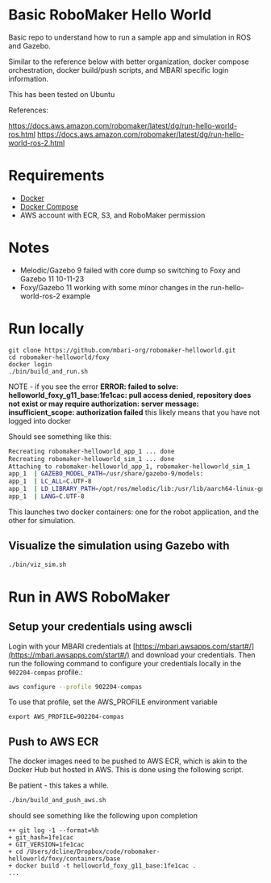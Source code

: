 # Basic RoboMaker Hello World 

Basic repo to understand how to run a sample app and simulation in ROS and Gazebo.

Similar to the reference below with better organization, docker
compose orchestration, docker build/push scripts, and MBARI specific
login information.

This has been tested on Ubuntu

References:

https://docs.aws.amazon.com/robomaker/latest/dg/run-hello-world-ros.html
https://docs.aws.amazon.com/robomaker/latest/dg/run-hello-world-ros-2.html

# Requirements

 - [Docker](https://docs.docker.com/get-docker/)
 - [Docker Compose](https://docs.docker.com/compose/install/)
 - AWS account with ECR, S3, and RoboMaker permission

# Notes

 - Melodic/Gazebo 9 failed with core dump so switching to Foxy and Gazebo 11 10-11-23
 - Foxy/Gazebo 11 working with some minor changes in the run-hello-world-ros-2 example

# Run locally

```
git clone https://github.com/mbari-org/robomaker-helloworld.git
cd robomaker-helloworld/foxy
docker login
./bin/build_and_run.sh
```

NOTE - if you see the error **ERROR: failed to solve: helloworld_foxy_g11_base:1fe1cac: pull access denied, repository does not exist or may require authorization: server message: insufficient_scope: authorization failed**
this likely means that you have not logged into docker

Should see something like this:

```bash
Recreating robomaker-helloworld_app_1 ... done
Recreating robomaker-helloworld_sim_1 ... done
Attaching to robomaker-helloworld_app_1, robomaker-helloworld_sim_1
app_1  | GAZEBO_MODEL_PATH=/usr/share/gazebo-9/models:
app_1  | LC_ALL=C.UTF-8
app_1  | LD_LIBRARY_PATH=/opt/ros/melodic/lib:/usr/lib/aarch64-linux-gnu/gazebo-9/plugins
app_1  | LANG=C.UTF-8
```

This launches two docker containers: one for the robot application, and the other for simulation.

## Visualize the simulation using Gazebo with

```bash
./bin/viz_sim.sh
```

# Run in AWS RoboMaker

## Setup your credentials using awscli

Login with your MBARI credentials at [https://mbari.awsapps.com/start#/](https://mbari.awsapps.com/start#/)
and download your credentials. Then run the following command to configure your 
credentials locally in the `902204-compas` profile.:
 

```bash
aws configure --profile 902204-compas
```

To use that profile, set the AWS_PROFILE environment variable

```shell
export AWS_PROFILE=902204-compas
```


## Push to AWS ECR

The docker images need to be pushed to AWS ECR, which is akin to the Docker Hub
but hosted in AWS.  This is done using the following script.

Be patient - this takes a while.

```bash
./bin/build_and_push_aws.sh
```

should see something like the following upon completion 
```
++ git log -1 --format=%h
+ git_hash=1fe1cac
+ GIT_VERSION=1fe1cac
+ cd /Users/dcline/Dropbox/code/robomaker-helloworld/foxy/containers/base
+ docker build -t helloworld_foxy_g11_base:1fe1cac .
...
 
